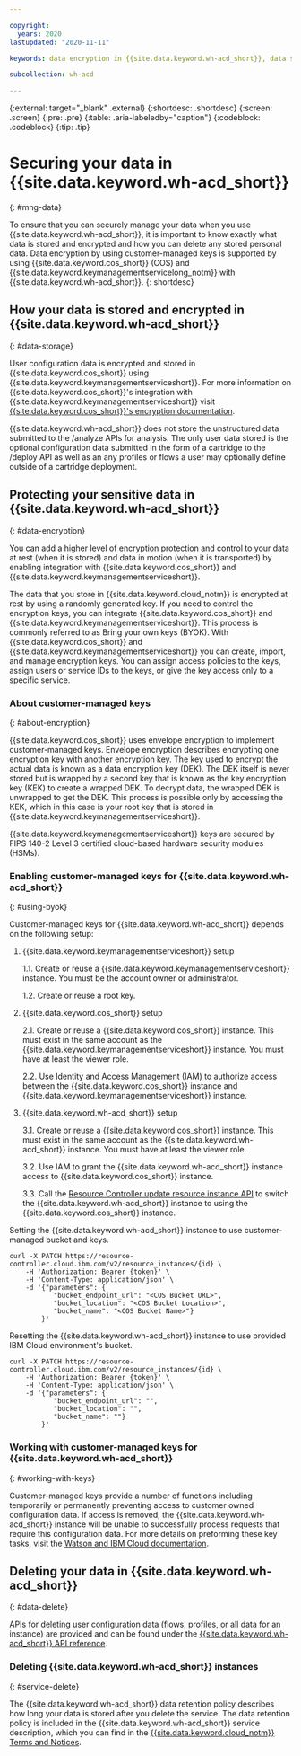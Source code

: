 ```yaml
---

copyright:
  years: 2020
lastupdated: "2020-11-11"

keywords: data encryption in {{site.data.keyword.wh-acd_short}}, data storage for {{site.data.keyword.wh-acd_short}}, bring your own keys for {{site.data.keyword.wh-acd_short}}, BYOK for {{site.data.keyword.wh-acd_short}}, key management for {{site.data.keyword.wh-acd_short}}, key encryption for {{site.data.keyword.wh-acd_short}}, personal data in {{site.data.keyword.wh-acd_short}}, data deletion for {{site.data.keyword.wh-acd_short}}, data in {{site.data.keyword.wh-acd_short}}, data security in {{site.data.keyword.wh-acd_short}}

subcollection: wh-acd

---
```


{:external: target="_blank" .external}
{:shortdesc: .shortdesc}
{:screen: .screen}
{:pre: .pre}
{:table: .aria-labeledby="caption"}
{:codeblock: .codeblock}
{:tip: .tip}


# Securing your data in {{site.data.keyword.wh-acd_short}}
{: #mng-data}

To ensure that you can securely manage your data when you use {{site.data.keyword.wh-acd_short}}, it is important to know exactly what data is stored and encrypted and how you can delete any stored personal data. Data encryption by using customer-managed keys is supported by using {{site.data.keyword.cos_short}} (COS) and {{site.data.keyword.keymanagementservicelong_notm}} with {{site.data.keyword.wh-acd_short}}.
{: shortdesc}


## How your data is stored and encrypted in {{site.data.keyword.wh-acd_short}}
{: #data-storage}

User configuration data is encrypted and stored in {{site.data.keyword.cos_short}} using {{site.data.keyword.keymanagementserviceshort}}. For more information on {{site.data.keyword.cos_short}}'s integration with {{site.data.keyword.keymanagementserviceshort}} visit [{{site.data.keyword.cos_short}}'s encryption documentation](https://cloud.ibm.com/docs/cloud-object-storage?topic=cloud-object-storage-encryption).

{{site.data.keyword.wh-acd_short}} does not store the unstructured data submitted to the /analyze APIs for analysis. The only user data stored is the optional configuration data submitted in the form of a cartridge to the /deploy API as well as an any profiles or flows a user may optionally define outside of a cartridge deployment.

## Protecting your sensitive data in {{site.data.keyword.wh-acd_short}}
{: #data-encryption}

You can add a higher level of encryption protection and control to your data at rest (when it is stored) and data in motion (when it is transported) by enabling integration with {{site.data.keyword.cos_short}} and {{site.data.keyword.keymanagementserviceshort}}.

The data that you store in {{site.data.keyword.cloud_notm}} is encrypted at rest by using a randomly generated key. If you need to control the encryption keys, you can integrate {{site.data.keyword.cos_short}} and {{site.data.keyword.keymanagementserviceshort}}. This process is commonly referred to as Bring your own keys (BYOK). With {{site.data.keyword.cos_short}} and {{site.data.keyword.keymanagementserviceshort}} you can create, import, and manage encryption keys. You can assign access policies to the keys, assign users or service IDs to the keys, or give the key access only to a specific service.


### About customer-managed keys
{: #about-encryption}

{{site.data.keyword.cos_short}} uses envelope encryption to implement customer-managed keys. Envelope encryption describes encrypting one encryption key with another encryption key. The key used to encrypt the actual data is known as a data encryption key (DEK). The DEK itself is never stored but is wrapped by a second key that is known as the key encryption key (KEK) to create a wrapped DEK. To decrypt data, the wrapped DEK is unwrapped to get the DEK. This process is possible only by accessing the KEK, which in this case is your root key that is stored in {{site.data.keyword.keymanagementserviceshort}}.

{{site.data.keyword.keymanagementserviceshort}} keys are secured by FIPS 140-2 Level 3 certified cloud-based hardware security modules (HSMs).


### Enabling customer-managed keys for {{site.data.keyword.wh-acd_short}}
{: #using-byok}

Customer-managed keys for {{site.data.keyword.wh-acd_short}} depends on the following setup:

1. {{site.data.keyword.keymanagementserviceshort}} setup

   1.1. Create or reuse a {{site.data.keyword.keymanagementserviceshort}} instance. You must be the account owner or administrator.

   1.2. Create or reuse a root key.

2. {{site.data.keyword.cos_short}} setup

   2.1. Create or reuse a {{site.data.keyword.cos_short}} instance. This must exist in the same account as the {{site.data.keyword.keymanagementserviceshort}} instance. You must have at least the viewer role.

   2.2. Use Identity and Access Management (IAM) to authorize access between the {{site.data.keyword.cos_short}} instance and {{site.data.keyword.keymanagementserviceshort}} instance.

3. {{site.data.keyword.wh-acd_short}} setup

   3.1. Create or reuse a {{site.data.keyword.cos_short}} instance. This must exist in the same account as the {{site.data.keyword.wh-acd_short}} instance. You must have at least the viewer role.

   3.2. Use IAM to grant the {{site.data.keyword.wh-acd_short}} instance access to {{site.data.keyword.cos_short}} instance.

   3.3. Call the [Resource Controller update resource instance API](https://cloud.ibm.com/apidocs/resource-controller/resource-controller#update-resource-instance) to switch the {{site.data.keyword.wh-acd_short}} instance to using the {{site.data.keyword.cos_short}} instance.

Setting the {{site.data.keyword.wh-acd_short}} instance to use customer-managed bucket and keys.
```
curl -X PATCH https://resource-controller.cloud.ibm.com/v2/resource_instances/{id} \
    -H 'Authorization: Bearer {token}' \
    -H 'Content-Type: application/json' \
    -d '{"parameters": {
           "bucket_endpoint_url": "<COS Bucket URL>",
           "bucket_location": "<COS Bucket Location>",
           "bucket_name": "<COS Bucket Name>"}
        }'
```

Resetting the {{site.data.keyword.wh-acd_short}} instance to use provided IBM Cloud environment's bucket.
```
curl -X PATCH https://resource-controller.cloud.ibm.com/v2/resource_instances/{id} \
    -H 'Authorization: Bearer {token}' \
    -H 'Content-Type: application/json' \
    -d '{"parameters": {
           "bucket_endpoint_url": "",
           "bucket_location": "",
           "bucket_name": ""}
        }'
```


### Working with customer-managed keys for {{site.data.keyword.wh-acd_short}}
{: #working-with-keys}

Customer-managed keys provide a number of functions including temporarily or permanently preventing access to customer owned configuration data. If access is removed, the {{site.data.keyword.wh-acd_short}} instance will be unable to successfully process requests that require this configuration data. For more details on preforming these key tasks, visit the [Watson and IBM Cloud documentation](https://cloud.ibm.com/docs/watson?topic=watson-keyservice#keyservice-using).


## Deleting your data in {{site.data.keyword.wh-acd_short}}
{: #data-delete}

APIs for deleting user configuration data (flows, profiles, or all data for an instance) are provided and can be found under the [{{site.data.keyword.wh-acd_short}} API reference](https://cloud.ibm.com/apidocs/wh-acd).


### Deleting {{site.data.keyword.wh-acd_short}} instances
{: #service-delete}

The {{site.data.keyword.wh-acd_short}} data retention policy describes how long your data is stored after you delete the service. The data retention policy is included in the {{site.data.keyword.wh-acd_short}} service description, which you can find in the [{{site.data.keyword.cloud_notm}} Terms and Notices](/docs/overview?topic=overview-terms).
